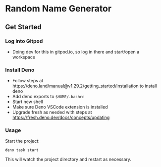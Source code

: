# Random Name Generator

## Get Started

### Log into Gitpod

- Doing dev for this in gitpod.io, so log in there and start/open a workspace

### Install Deno

- Follow steps at https://deno.land/manual@v1.29.2/getting_started/installation to install deno
- Add deno exports to `$HOME/.bashrc`
- Start new shell
- Make sure Deno VSCode extension is installed
- Upgrade fresh as needed with steps at https://fresh.deno.dev/docs/concepts/updating

### Usage

Start the project:

```
deno task start
```

This will watch the project directory and restart as necessary.
